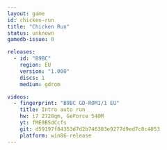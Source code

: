 ```yaml
---
layout: game
id: chicken-run
title: "Chicken Run"
status: unknown
gamedb-issue: 0

releases:
  - id: "B9BC"
    region: EU
    version: "1.000"
    discs: 1
    medium: gdrom

videos:
  - fingerprint: "B9BC GD-ROM1/1 EU"
    title: Intro auto run
    hw: i7 2720qm, GeForce 540M
    yt: fME0BSdCcfs
    git: d59197f84353d7d2b746383e9277d9ed7c8c4053
    platform: win86-release
---
```


